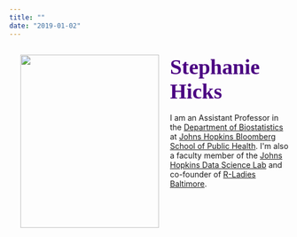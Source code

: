 ```yaml
---
title: ""
date: "2019-01-02"
---
```


<div>
    <img style="float: left; margin:0px 20px" src="/./images/Hicks_small.jpg" width="250" height="312" />
    <h2 class="no_margin"><font style="font-size:4vw" color="#4B0082"><font face='Great Vibes'>Stephanie Hicks</font></font></h2> I am an Assistant Professor in the <a href="https://www.jhsph.edu/departments/biostatistics/">Department of Biostatistics</a> at <a href="https://www.jhsph.edu">Johns Hopkins Bloomberg School of Public Health</a>. I'm also a faculty member of the <a href="http://jhudatascience.org">Johns Hopkins Data Science Lab</a> and co-founder of <a href="https://rladies-baltimore.github.io">R-Ladies Baltimore</a>.</p>
</div>
